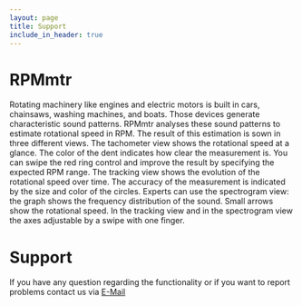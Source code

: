 ```yaml
---
layout: page
title: Support
include_in_header: true
---
```


# RPMmtr
Rotating machinery like engines and electric motors is built in cars, chainsaws, washing machines, and boats.
Those devices generate characteristic sound patterns. RPMmtr analyses these sound patterns to estimate rotational speed in RPM.
The result of this estimation is sown in three different views. The tachometer view shows the rotational speed at a glance.
The color of the dent indicates how clear the measurement is. You can swipe the red ring control and improve the result by specifying the expected RPM range.
The tracking view shows the evolution of the rotational speed over time. The accuracy of the measurement is indicated by the size and color of the circles.
Experts can use the spectrogram view: the graph shows the frequency distribution of the sound. Small arrows show the rotational speed.
In the tracking view and in the spectrogram view the axes adjustable by a swipe with one finger.


# Support


If you have any question regarding the functionality or if you want to report problems contact us via [E-Mail](mailto:namosdynamic@gmail.com?subject=[Support_Request])
